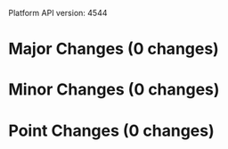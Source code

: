 Platform API version: 4544


# Major Changes (0 changes)


# Minor Changes (0 changes)


# Point Changes (0 changes)
